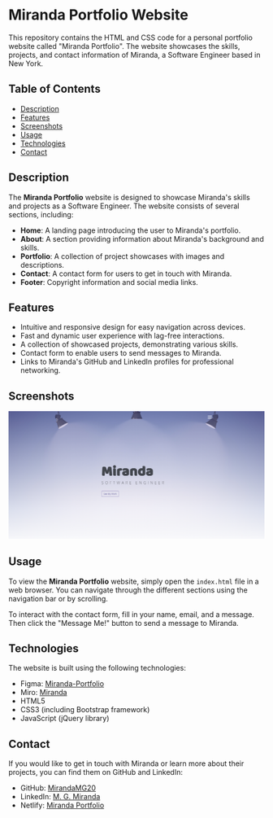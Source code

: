 # Miranda Portfolio Website

This repository contains the HTML and CSS code for a personal portfolio website called "Miranda Portfolio". The website showcases the skills, projects, and contact information of Miranda, a Software Engineer based in New York.

## Table of Contents

- [Description](#description)
- [Features](#features)
- [Screenshots](#screenshots)
- [Usage](#usage)
- [Technologies](#technologies)
- [Contact](#contact)

## Description

The **Miranda Portfolio** website is designed to showcase Miranda's skills and projects as a Software Engineer. The website consists of several sections, including:

- **Home**: A landing page introducing the user to Miranda's portfolio.
- **About**: A section providing information about Miranda's background and skills.
- **Portfolio**: A collection of project showcases with images and descriptions.
- **Contact**: A contact form for users to get in touch with Miranda.
- **Footer**: Copyright information and social media links.

## Features

- Intuitive and responsive design for easy navigation across devices.
- Fast and dynamic user experience with lag-free interactions.
- A collection of showcased projects, demonstrating various skills.
- Contact form to enable users to send messages to Miranda.
- Links to Miranda's GitHub and LinkedIn profiles for professional networking.

## Screenshots

![Miranda Portfolio](image.png)

## Usage

To view the **Miranda Portfolio** website, simply open the `index.html` file in a web browser. You can navigate through the different sections using the navigation bar or by scrolling.

To interact with the contact form, fill in your name, email, and a message. Then click the "Message Me!" button to send a message to Miranda.

## Technologies

The website is built using the following technologies:

- Figma: [Miranda-Portfolio](https://www.figma.com/file/Gml0Hj08qSdvbv6fcJnr9W/Miranda-Portfolio?type=whiteboard&node-id=0%3A1&t=r5DJUL0QrGmPfqO7-1)
- Miro: [Miranda](https://miro.com/app/board/uXjVMti07F4=/?share_link_id=42389336594)
- HTML5
- CSS3 (including Bootstrap framework)
- JavaScript (jQuery library)

## Contact

If you would like to get in touch with Miranda or learn more about their projects, you can find them on GitHub and LinkedIn:

- GitHub: [MirandaMG20](https://github.com/MirandaMG20)
- LinkedIn: [M. G. Miranda](https://www.linkedin.com/in/m-g-miranda/)
- Netlify: [Miranda Portfolio](https://portfolio-miranda.netlify.app/#portfolio)
